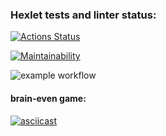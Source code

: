 ### Hexlet tests and linter status:
[![Actions Status](https://github.com/Vlamale/frontend-project-lvl1/workflows/hexlet-check/badge.svg)](https://github.com/Vlamale/frontend-project-lvl1/actions)

[![Maintainability](https://api.codeclimate.com/v1/badges/a99a88d28ad37a79dbf6/maintainability)](https://codeclimate.com/github/codeclimate/codeclimate/maintainability)

![example workflow](https://github.com/Vlamale/frontend-project-lvl1/actions/workflows/eslint-check.yml/badge.svg?branch=main)


#### brain-even game:

[![asciicast](https://asciinema.org/a/465031.svg)](https://asciinema.org/a/465031)
